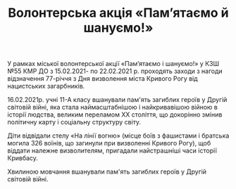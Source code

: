 ﻿---
title: Волонтерська акція «Пам’ятаємо й шануємо!»
---

У рамках міської волонтерської акції «Пам’ятаємо і шануємо!» у КЗШ №55 КМР ДО з 15.02.2021- по 22.02.2021 р. проходять заходи з нагоди відзначення 77-річчя з Дня визволення міста  Кривого Рогу від нацистських загарбників.

16.02.2021р. учні 11-А класу вшанували пам'ять загиблих героїв у Другій світовій війні, яка стала наймасштабнішою і найкривавішою війною в історії людства, великим переламом ХХ століття, що докорінно змінив політичну карту і соціальну структуру світу. 

Діти відвідали стелу «На лінії вогню» (місце боїв з фашистами і братська могила 326 воїнів, що загинули при визволенні Кривого Рогу), щоб віддати належне визволителям, пригадали найстрашніші часи історії Кривбасу.

Хвилиною мовчання вшанували пам'ять загиблих героїв у Другій світовій війні.

<youtube id="GPsEAN1d0ws"></youtube>